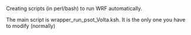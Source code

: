 Creating scripts (in perl/bash) to run WRF automatically.

The main script is wrapper_run_psot_Volta.ksh. It is the only one you have to modify (normally)
